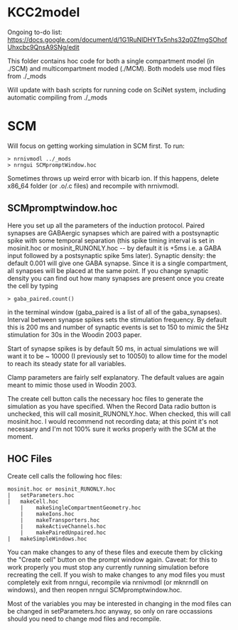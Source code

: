# KCC2model
Ongoing to-do list: 
https://docs.google.com/document/d/1G1RuNlDHYTx5nhs32q0ZfmgSOhofUhxcbc9QnsA9SNg/edit

This folder contains hoc code for both a single compartment model (in ./SCM) and multicompartment moded (./MCM). 
Both models use mod files from ./_mods

Will update with bash scripts for running code on SciNet system, including automatic compiling from ./_mods

# SCM 
Will focus on getting working simulation in SCM first. To run: 
```
> nrnivmodl ../_mods
> nrngui SCMpromptWindow.hoc
```
Sometimes throws up weird error with bicarb ion. If this happens, delete x86_64 folder (or .o/.c files) and recompile with nrnivmodl. 

## SCMpromptwindow.hoc
Here you set up all the parameters of the induction protocol. Paired synapses are GABAergic synapses which are paired with a postsynaptic spike with some temporal separation (this spike timing interval is set in mosinit.hoc or mosinit_RUNONLY.hoc -- by default it is +5ms i.e. a GABA input followed by a postsynaptic spike 5ms later). 
Synaptic density: the default 0.001 will give one GABA synapse. Since it is a single compartment, all synapses will be placed at the same point. If you change synaptic density you can find out how many synapses are present once you create the cell by typing 
```
> gaba_paired.count()
```
in the terminal window (gaba_paired is a list of all of the gaba_synapses).
Interval between synapse spikes sets the stimulation frequency. By default this is 200 ms  and number of synaptic events is set to 150 to mimic the 5Hz stimulation for 30s in the Woodin 2003 paper. 

Start of synapse spikes is by default 50 ms, in actual simulations we will want it to be ~ 10000 (I previously set to 10050) to allow time for the model to reach its steady state for all variables. 

Clamp parameters are fairly self explanatory. The default values are again meant to mimic those used in Woodin 2003. 

The create cell button calls the necessary hoc files to generate the simulation as you have specified. When the Record Data radio button is unchecked, this will call mosinit_RUNONLY.hoc. When checked, this will call mosinit.hoc. I would recommend not recording data; at this point it's not necessary and I'm not 100% sure it works properly with the SCM at the moment. 

## HOC Files 
Create cell calls the following hoc files:
```
mosinit.hoc or mosinit_RUNONLY.hoc
|   setParameters.hoc
|   makeCell.hoc
    |    makeSingleCompartmentGeometry.hoc
    |    makeIons.hoc
    |    makeTransporters.hoc
    |    makeActiveChannels.hoc
    |    makePairedUnpaired.hoc
|   makeSimpleWindows.hoc
```
You can make changes to any of these files and execute them by clicking the "Create cell" button on the prompt window again. Caveat: for this to work properly you must stop any currently running simulation before recreating the cell. 
If you wish to make changes to any mod files you must completely exit from nrngui, recompile via nrnivmodl (or mknrndll on windows), and then reopen nrngui SCMpromptwindow.hoc. 

Most of the variables you may be interested in changing in the mod files can be changed in setParameters.hoc anyway, so only on rare occassions should you need to change mod files and recompile. 
